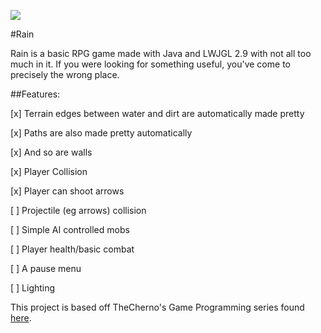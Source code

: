 ![](http://imgur.com/wKaJcXB.png)

#Rain

Rain is a basic RPG game made with Java and LWJGL 2.9 with not all too much in it.
If you were looking for something useful, you've come to precisely the wrong place.

##Features:

[x] Terrain edges between water and dirt are automatically made pretty

[x] Paths are also made pretty automatically

[x] And so are walls

[x] Player Collision

[x] Player can shoot arrows

[ ] Projectile (eg arrows) collision

[ ] Simple AI controlled mobs

[ ] Player health/basic combat

[ ] A pause menu

[ ] Lighting

This project is based off TheCherno's Game Programming series found [here](https://www.youtube.com/playlist?list=PLlrATfBNZ98eOOCk2fOFg7Qg5yoQfFAdf/).
